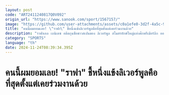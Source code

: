 ```yaml
---
layout: post
code: "ART2411240817Q0V092"
origin_url: "https://www.sanook.com/sport/1567157/"
image: "https://github.com/user-attachments/assets/c0a1efe0-3d2f-4a5c-9327-bc262ce73593"
title: "คนนี้ผมยอมเลย! \"ราฟา\" ชี้หนึ่งแข้งลิเวอร์พูลคือที่สุดตั้งแต่เคยร่วมงานด้วย"
description: "ราฟาเอล เบนิเตซ อดีตกุนซือชาวสเปนของ ลิเวอร์พูล สโมสรยักษ์ใหญ่แห่งศึกพรีเมียร์ลีก ออกมายกย่อง สตีเว่น เจอร์ราร์ด อดีตกองกลางกัปตันทีม “หงส์แดง” เป็นหนึ่งในนักเตะที่ดีที่สุดที่เคยร่วมงานด้วยในฐานะผู้จัดการทีม"
category: "SPORTS"
language: "th"
date: 2024-11-24T08:39:34.395Z
---
```


# คนนี้ผมยอมเลย! "ราฟา" ชี้หนึ่งแข้งลิเวอร์พูลคือที่สุดตั้งแต่เคยร่วมงานด้วย